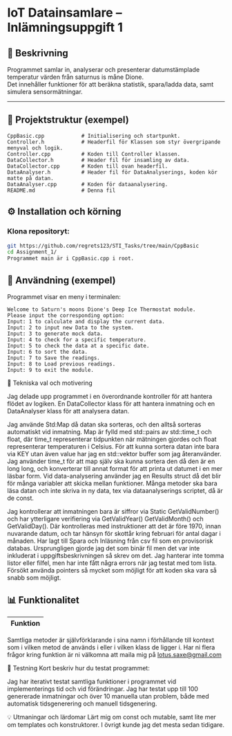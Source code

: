# IoT Datainsamlare – Inlämningsuppgift 1

## 📘 Beskrivning
Programmet samlar in, analyserar och presenterar datumstämplade temperatur värden från saturnus is måne Dione.  
Det innehåller funktioner för att beräkna statistik, spara/ladda data, samt simulera sensormätningar.

---

## 📂 Projektstruktur (exempel)

```text
CppBasic.cpp            # Initialisering och startpunkt.
Controller.h            # Headerfil för Klassen som styr övergripande menyval och logik.
Controller.cpp          # Koden till Controller klassen.
DataCollector.h         # Header fil för insamling av data.
DataCollector.cpp       # Koden till ovan headerfil.
DataAnalyser.h          # Header fil för DataAnalyserings, koden kör matte på datan.
DataAnalyser.cpp        # Koden för dataanalysering.
README.md               # Denna fil
```


## ⚙️ Installation och körning

### Klona repositoryt:
```bash
git https://github.com/regrets123/STI_Tasks/tree/main/CppBasic
cd Assignment_1/
Programmet main är i CppBasic.cpp i root.
```


## 🧭 Användning (exempel)

Programmet visar en meny i terminalen:

```
Welcome to Saturn's moons Dione's Deep Ice Thermostat module.
Please input the corresponding option:
Input: 1 to calculate and display the current data.
Input: 2 to input new Data to the system.
Input: 3 to generate mock data.
Input: 4 to check for a specific temperature.
Input: 5 to check the data at a specific date.
Input: 6 to sort the data.
Input: 7 to Save the readings.
Input: 8 to Load previous readings.
Input: 9 to exit the module.

```
🧱 Tekniska val och motivering

Jag delade upp programmet i en överordnande kontroller för att hantera flödet av logiken.
En DataCollector klass för att hantera inmatning och en DataAnalyser klass för att analysera datan.

Jag använde Std:Map då datan ska sorteras, och den alltså sorteras automatiskt vid inmatning.
Map är fylld med std::pairs av std::time_t och float, där time_t representerar tidpunkten när mätningen gjordes och float representerar temperaturen i Celsius.
För att kunna sortera datan inte bara via KEY utan även value har jag en std::vektor buffer som jag återanvänder.
Jag använder time_t för att map själv ska kunna sortera den då den är en long long, och konverterar till annat format för att printa ut datumet i en mer läsbar form.
Vid data-analysering använder jag en Results struct då det blir för många variabler att skicka mellan funktioner.
Många metoder ska bara läsa datan och inte skriva in ny data, tex via dataanalyserings scriptet, då är de const.

Jag kontrollerar att inmatningen bara är siffror via Static GetValidNumber() och har ytterligare verifiering via GetValidYear() GetValidMonth() och GetValidDay().
Där kontrolleras med instruktioner att det är före 1970, innan nuvarande datum, och tar hänsyn för skottår kring februari för antal dagar i månaden.
Har lagt till Spara och Inläsning från csv fil som en provisorisk databas. Ursprungligen gjorde jag det som binär fil men det var inte inkluderat i uppgiftsbeskrivningen så skrev om det.
Jag hanterar inte tomma listor eller filfel, men har inte fått några errors när jag testat med tom lista.
Försökt använda pointers så mycket som möjligt för att koden ska vara så snabb som möjligt.

## 📊 Funktionalitet

| Funktion |
|----------|
Samtliga metoder är självförklarande i sina namn i förhållande till kontext som i vilken metod de används i eller i vilken klass de ligger i.
Har ni flera frågor kring funktion är ni välkomna att maila mig på lotus.saxe@gmail.com

🔬 Testning
Kort beskriv hur du testat programmet:

Jag har iterativt testat samtliga funktioner i programmet vid implementerings tid och vid förändringar.
Jag har testat upp till 100 genererade inmatningar och över 10 manuella utan problem, både med automatisk tidsgenerering och manuell tidsgenering.

💡 Utmaningar och lärdomar
Lärt mig om const och mutable, samt lite mer om templates och konstruktorer. I övrigt kunde jag det mesta sedan tidigare.
